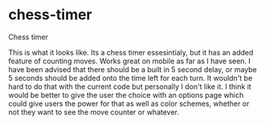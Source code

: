 # chess-timer
Chess timer

This is what it looks like. Its a chess timer essesintialy, but it has an added feature of counting moves. Works great on mobile as far as I have seen. I have been advised that there should be a built in 5 second delay, or maybe 5 seconds should be added onto the time left for each turn. It wouldn't be hard to do that with the current code but personally I don't like it. I think it would be better to give the user the choice with an options page which could give users the power for that as well as color schemes, whether or not they want to see the move counter or whatever.
